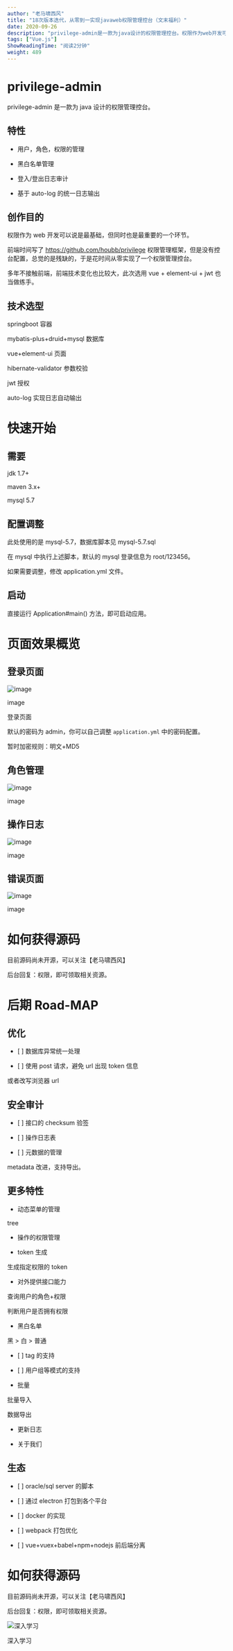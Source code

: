 ```yaml
---
author: "老马啸西风"
title: "18次版本迭代，从零到一实现javaweb权限管理控台（文末福利）"
date: 2020-09-26
description: "privilege-admin是一款为java设计的权限管理控台。权限作为web开发可以说是最基础，但同时也是最重要的一个环节。前端时间写了https://github.com/houbb/privilege权限管理框架，但是没有控台配置，总觉的是残缺的，于是…"
tags: ["Vue.js"]
ShowReadingTime: "阅读2分钟"
weight: 489
---
```

​privilege-admin
================

privilege-admin 是一款为 java 设计的权限管理控台。

特性
--

*   用户，角色，权限的管理
    
*   黑白名单管理
    
*   登入/登出日志审计
    
*   基于 auto-log 的统一日志输出
    

创作目的
----

权限作为 web 开发可以说是最基础，但同时也是最重要的一个环节。

前端时间写了 https://github.com/houbb/privilege 权限管理框架，但是没有控台配置，总觉的是残缺的，于是花时间从零实现了一个权限管理控台。

多年不接触前端，前端技术变化也比较大，此次选用 vue + element-ui + jwt 也当做练手。

技术选型
----

springboot 容器

mybatis-plus+druid+mysql 数据库

vue+element-ui 页面

hibernate-validator 参数校验

jwt 授权

auto-log 实现日志自动输出

快速开始
====

需要
--

jdk 1.7+

maven 3.x+

mysql 5.7

配置调整
----

此处使用的是 mysql-5.7，数据库脚本见 mysql-5.7.sql

在 mysql 中执行上述脚本，默认的 mysql 登录信息为 root/123456。

如果需要调整，修改 application.yml 文件。

启动
--

直接运行 Application#main() 方法，即可启动应用。

页面效果概览
======

登录页面
----

![image](//p3-juejin.byteimg.com/tos-cn-i-k3u1fbpfcp/26b1e91fed034aad8d824af8ccf07a87~tplv-k3u1fbpfcp-zoom-in-crop-mark:1512:0:0:0.awebp)

image

登录页面

默认的密码为 admin，你可以自己调整 `application.yml` 中的密码配置。

暂时加密规则：明文+MD5

角色管理
----

![image](//p3-juejin.byteimg.com/tos-cn-i-k3u1fbpfcp/903e61bd651244bbb1e2b14c7c98cdc6~tplv-k3u1fbpfcp-zoom-in-crop-mark:1512:0:0:0.awebp)

image

操作日志
----

![image](//p3-juejin.byteimg.com/tos-cn-i-k3u1fbpfcp/73f8430070334ff1b77bbc5c0b3313ca~tplv-k3u1fbpfcp-zoom-in-crop-mark:1512:0:0:0.awebp)

image

错误页面
----

![image](//p3-juejin.byteimg.com/tos-cn-i-k3u1fbpfcp/db218aa7a27441fdbe123d9e2d216c99~tplv-k3u1fbpfcp-zoom-in-crop-mark:1512:0:0:0.awebp)

image

如何获得源码
======

目前源码尚未开源，可以关注【老马啸西风】

后台回复：权限，即可领取相关资源。

后期 Road-MAP
===========

优化
--

*   \[ \] 数据库异常统一处理
    
*   \[ \] 使用 post 请求，避免 url 出现 token 信息
    

或者改写浏览器 url

安全审计
----

*   \[ \] 接口的 checksum 验签
    
*   \[ \] 操作日志表
    
*   \[ \] 元数据的管理
    

metadata 改进，支持导出。

更多特性
----

*   动态菜单的管理

tree

*   操作的权限管理
    
*   token 生成
    

生成指定权限的 token

*   对外提供接口能力

查询用户的角色+权限

判断用户是否拥有权限

*   黑白名单

黑 > 白 > 普通

*   \[ \] tag 的支持
    
*   \[ \] 用户组等模式的支持
    
*   批量
    

批量导入

数据导出

*   更新日志
    
*   关于我们
    

生态
--

*   \[ \] oracle/sql server 的脚本
    
*   \[ \] 通过 electron 打包到各个平台
    
*   \[ \] docker 的实现
    
*   \[ \] webpack 打包优化
    
*   \[ \] vue+vuex+babel+npm+nodejs 前后端分离
    

如何获得源码
======

目前源码尚未开源，可以关注【老马啸西风】

后台回复：权限，即可领取相关资源。

![深入学习](//p3-juejin.byteimg.com/tos-cn-i-k3u1fbpfcp/7d9820a4139b45259594392f3e474965~tplv-k3u1fbpfcp-zoom-in-crop-mark:1512:0:0:0.awebp)

深入学习